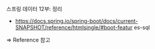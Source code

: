 스프링 데이터 12부: 정리

- https://docs.spring.io/spring-boot/docs/current-SNAPSHOT/reference/htmlsingle/#boot-featur
es-sql

=> Reference 참고 
